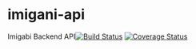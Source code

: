 # imigani-api

Imigabi Backend API[![Build Status](https://travis-ci.com/mwibutsa/imigani-api.svg?branch=develop)](https://travis-ci.com/mwibutsa/imigani-api) [![Coverage Status](https://coveralls.io/repos/github/mwibutsa/imigani-api/badge.svg?branch=develop)](https://coveralls.io/github/mwibutsa/imigani-api?branch=develop)
